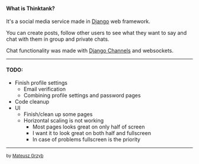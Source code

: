 #### What is Thinktank?


It's a social media service made in 
[Django][django] 
web framework.


You can create posts, follow other users
to see what they want to say and chat with them 
in group and private chats.


Chat functionality was made with 
[Django Channels][channels] 
and websockets.

---

#### TODO:


* Finish profile settings
    * Email verification
    * Combining profile settings and password pages
* Code cleanup
* UI
    * Finish/clean up some pages
    * Horizontal scaling is not working
        * Most pages looks great on only half of screen
        * I want it to look great on both half and fullscreen
        * In case of problems fullscreen is the priority

---

<sub>by [Mateusz Grzyb][github]<sub>

[django]: https://www.djangoproject.com/
[channels]: https://channels.readthedocs.io/en/stable/
[github]: https://www.github.com/mateuszgrzyb "Link to my github page"